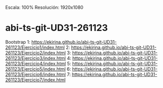 Escala: 100% Resolución: 1920x1080

# abi-ts-git-UD31-261123
Bootstrap
1: https://ekirina.github.io/abi-ts-git-UD31-261123/Ejercicio1/index.html
2: https://ekirina.github.io/abi-ts-git-UD31-261123/Ejercicio2/index.html
3: https://ekirina.github.io/abi-ts-git-UD31-261123/Ejercicio3/index.html
4: https://ekirina.github.io/abi-ts-git-UD31-261123/Ejercicio4/index.html
5: https://ekirina.github.io/abi-ts-git-UD31-261123/Ejercicio5/index.html
6: https://ekirina.github.io/abi-ts-git-UD31-261123/Ejercicio6/index.html
7: https://ekirina.github.io/abi-ts-git-UD31-261123/Ejercicio7/index.html
